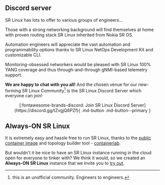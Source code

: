## Discord server
SR Linux has lots to offer to various groups of engineers...

Those with a strong networking background will find themselves at home with proven routing stack SR Linux inherited from Nokia SR OS.

Automation engineers will appreciate the vast automation and programmability options thanks to SR Linux NetOps Development Kit and customizable CLI.

Monitoring-obsessed networkers would be pleased with SR Linux 100% YANG coverage and thus through-and-through gNMI-based telemetry support.

**We are happy to chat with you all!** And the chosen venue for our new-forming SR Linux Community[^1] is the SR Linux Discord Server which everyone can join!

<center>[:fontawesome-brands-discord: Join SR Linux Discord Server](https://discord.gg/tZvgjQ6PZf){ .md-button .md-button--primary }</center>

## Always-ON SR Linux
It is extremely easy and hassle free to run SR Linux, thanks to the [public container image](get-started.md#getting-the-image) and topology builder tool - [containerlab](https://containerlab.srlinux.dev).

But wouldn't it be nice to have an SR Linux instance running in the cloud open for everyone to tinker with? We think it would, so we created an **Always-ON SR Linux** instance that we invite you to [try out](alwayson.md).

[^1]: this is an unofficial community. Engineers to engineers.